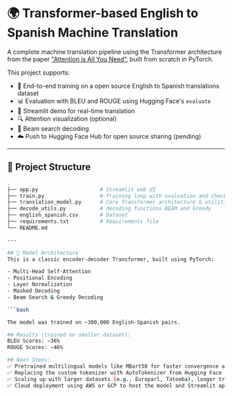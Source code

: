 # 🌍 Transformer-based English to Spanish Machine Translation

A complete machine translation pipeline using the Transformer architecture from the paper ["Attention is All You Need"](https://arxiv.org/abs/1706.03762), built from scratch in PyTorch.

This project supports:
- 🧠 End-to-end training on a open source English to Spanish translations dataset
- 📊 Evaluation with BLEU and ROUGE using Hugging Face's `evaluate`
- 💬 Streamlit demo for real-time translation
- 🔍 Attention visualization (optional)
- 🔁 Beam search decoding
- ☁️ Push to Hugging Face Hub for open source sharing (pending)

---

## 🚀 Project Structure

```bash
.
├── app.py                    # Streamlit web UI
├── train.py                  # Training loop with evaluation and checkpointing
├── translation_model.py      # Core Transformer architecture & utilities
├── decode_utils.py           # decoding functions BEAM and Greedy
├── english_spanish.csv       # Dataset
├── requirements.txt          # Requirements file 
└── README.md

---

## 🧠 Model Architecture
This is a classic encoder-decoder Transformer, built using PyTorch:

- Multi-Head Self-Attention
- Positional Encoding
- Layer Normalization
- Masked Decoding
- Beam Search & Greedy Decoding

```bash

The model was trained on ~300,000 English-Spanish pairs.

## Results (trained on smaller dataset):
BLEU Scores: ~36%
ROUGE Scores: ~46%

## Next Steps:
✅ Pretrained multilingual models like MBart50 for faster convergence and real-world performance
✅ Replacing the custom tokenizer with AutoTokenizer from Hugging Face for subword and BPE support
✅ Scaling up with larger datasets (e.g., Europarl, Tatoeba), longer training, and better hardware utilization
✅ Cloud deployment using AWS or GCP to host the model and Streamlit app as a translation service
